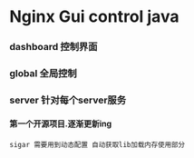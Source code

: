 # Nginx Gui control java

### dashboard 控制界面

### global 全局控制

### server 针对每个server服务

#### 第一个开源项目.逐渐更新ing


```
sigar 需要用到动态配置 自动获取lib加载内存使用部分
```